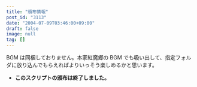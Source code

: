 ```yaml
---
title: "頒布情報"
post_id: "3113"
date: "2004-07-09T03:46:00+09:00"
draft: false
image: null
tag: []
---
```



BGM は同梱しておりません。本家紅魔郷の BGM でも吸い出して、指定フォルダに放り込んでもらえればよりいっそう楽しめるかと思います。

  * **このスクリプトの頒布は終了しました。**
